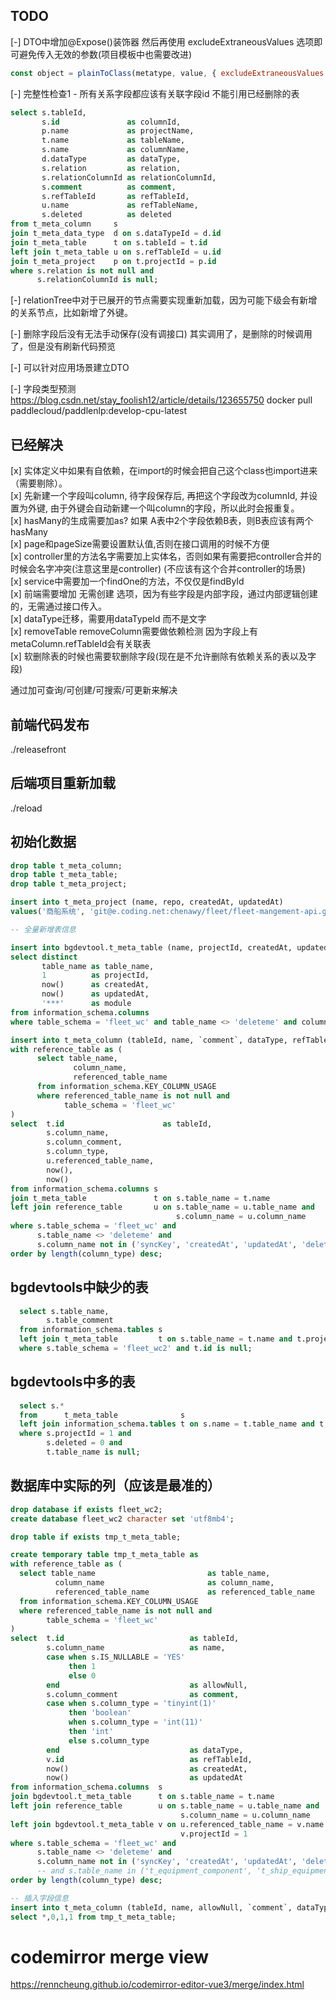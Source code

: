 ## TODO

[-] DTO中增加@Expose()装饰器 然后再使用 excludeExtraneousValues 选项即可避免传入无效的参数(项目模板中也需要改进)
```javascript
const object = plainToClass(metatype, value, { excludeExtraneousValues: true, exposeUnsetFields: false })
```

[-] 完整性检查1 - 所有关系字段都应该有关联字段id  不能引用已经删除的表
```sql
select s.tableId, 
       s.id               as columnId,
       p.name             as projectName,
       t.name             as tableName,
       s.name             as columnName,
       d.dataType         as dataType,
       s.relation         as relation,
       s.relationColumnId as relationColumnId,
       s.comment          as comment,
       s.refTableId       as refTableId,
       u.name             as refTableName,
       s.deleted          as deleted
from t_meta_column     s
join t_meta_data_type  d on s.dataTypeId = d.id
join t_meta_table      t on s.tableId = t.id
left join t_meta_table u on s.refTableId = u.id
join t_meta_project    p on t.projectId = p.id
where s.relation is not null and 
      s.relationColumnId is null;
```

[-] relationTree中对于已展开的节点需要实现重新加载，因为可能下级会有新增的关系节点，比如新增了外键。

[-] 删除字段后没有无法手动保存(没有调接口)
其实调用了，是删除的时候调用了，但是没有刷新代码预览

[-] 可以针对应用场景建立DTO

[-] 字段类型预测
https://blog.csdn.net/stay_foolish12/article/details/123655750
docker pull paddlecloud/paddlenlp:develop-cpu-latest

## 已经解决
[x] 实体定义中如果有自依赖，在import的时候会把自己这个class也import进来（需要剔除）。  
[x] 先新建一个字段叫column, 待字段保存后, 再把这个字段改为columnId, 并设置为外键, 由于外键会自动新建一个叫column的字段，所以此时会报重复。  
[x] hasMany的生成需要加as? 如果 A表中2个字段依赖B表，则B表应该有两个hasMany  
[x] page和pageSize需要设置默认值,否则在接口调用的时候不方便  
[x] controller里的方法名字需要加上实体名，否则如果有需要把controller合并的时候会名字冲突(注意这里是controller) (不应该有这个合并controller的场景)  
[x] service中需要加一个findOne的方法，不仅仅是findById  
[x] 前端需要增加 无需创建 选项，因为有些字段是内部字段，通过内部逻辑创建的，无需通过接口传入。  
[x] dataType迁移，需要用dataTypeId 而不是文字  
[x] removeTable removeColumn需要做依赖检测  因为字段上有metaColumn.refTableId会有关联表  
[x] 软删除表的时候也需要软删除字段(现在是不允许删除有依赖关系的表以及字段)  

通过加可查询/可创建/可搜索/可更新来解决

## 前端代码发布
./releasefront

## 后端项目重新加载
./reload
## 初始化数据

```sql
drop table t_meta_column;
drop table t_meta_table;
drop table t_meta_project;

insert into t_meta_project (name, repo, createdAt, updatedAt)
values('商船系统', 'git@e.coding.net:chenawy/fleet/fleet-mangement-api.git', now(), now());

-- 全量新增表信息

insert into bgdevtool.t_meta_table (name, projectId, createdAt, updatedAt, module)
select distinct 
       table_name as table_name, 
       1          as projectId, 
       now()      as createdAt, 
       now()      as updatedAt, 
       '***'      as module
from information_schema.columns 
where table_schema = 'fleet_wc' and table_name <> 'deleteme' and column_name not in ('syncKey', 'createdAt', 'updatedAt', 'deleted');

insert into t_meta_column (tableId, name, `comment`, dataType, refTableName, createdAt, updatedAt)      
with reference_table as (
      select table_name,
              column_name,
              referenced_table_name 
      from information_schema.KEY_COLUMN_USAGE 
      where referenced_table_name is not null and 
            table_schema = 'fleet_wc'
)
select  t.id                      as tableId,
        s.column_name, 
        s.column_comment,
        s.column_type, 
        u.referenced_table_name,              
        now(),
        now()
from information_schema.columns s
join t_meta_table               t on s.table_name = t.name
left join reference_table       u on s.table_name = u.table_name and 
                                     s.column_name = u.column_name
where s.table_schema = 'fleet_wc' and 
      s.table_name <> 'deleteme' and 
      s.column_name not in ('syncKey', 'createdAt', 'updatedAt', 'deleted', 'id')
order by length(column_type) desc;
```


## bgdevtools中缺少的表

```sql
  select s.table_name, 
        s.table_comment
  from information_schema.tables s
  left join t_meta_table         t on s.table_name = t.name and t.projectId = 1
  where s.table_schema = 'fleet_wc2' and t.id is null;
```

## bgdevtools中多的表

```sql
  select s.*
  from      t_meta_table              s
  left join information_schema.tables t on s.name = t.table_name and t.table_schema = 'fleet_wc2'
  where s.projectId = 1 and 
        s.deleted = 0 and 
        t.table_name is null;
```

## 数据库中实际的列（应该是最准的）

```sql
drop database if exists fleet_wc2;
create database fleet_wc2 character set 'utf8mb4';

drop table if exists tmp_t_meta_table;

create temporary table tmp_t_meta_table as
with reference_table as (
  select table_name                         as table_name,
          column_name                       as column_name,
          referenced_table_name             as referenced_table_name
  from information_schema.KEY_COLUMN_USAGE 
  where referenced_table_name is not null and 
        table_schema = 'fleet_wc'
)
select  t.id                            as tableId,
        s.column_name                   as name,
        case when s.IS_NULLABLE = 'YES' 
             then 1 
             else 0 
        end                             as allowNull,
        s.column_comment                as comment,
        case when s.column_type = 'tinyint(1)'
             then 'boolean'
             when s.column_type = 'int(11)'
             then 'int'
             else s.column_type
        end                             as dataType, 
        v.id                            as refTableId,             
        now()                           as createdAt,
        now()                           as updatedAt
from information_schema.columns  s
join bgdevtool.t_meta_table      t on s.table_name = t.name
left join reference_table        u on s.table_name = u.table_name and 
                                      s.column_name = u.column_name
left join bgdevtool.t_meta_table v on u.referenced_table_name = v.name and
                                      v.projectId = 1
where s.table_schema = 'fleet_wc' and 
      s.table_name <> 'deleteme' and 
      s.column_name not in ('syncKey', 'createdAt', 'updatedAt', 'deleted', 'id')
      -- and s.table_name in ('t_equipment_component', 't_ship_equipment', 't_equipment_spareparts')
order by length(column_type) desc;

-- 插入字段信息
insert into t_meta_column (tableId, name, allowNull, `comment`, dataType, refTableId, createdAt, updatedAt, isAutoGen,isEnable,`order`)      
select *,0,1,1 from tmp_t_meta_table;
```

# codemirror merge view
https://renncheung.github.io/codemirror-editor-vue3/merge/index.html
